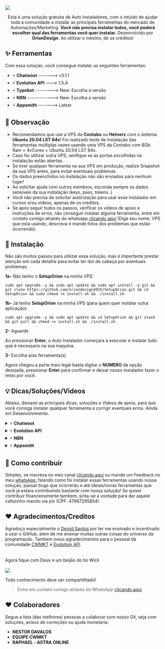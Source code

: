 
<!--<img src="https://github.com/oriondesign2015/SetupOrion/blob/main/src/Capa.png">-->
<img src="https://github.com/oriondesign2015/SetupOrion/assets/139019565/42d53230-53fd-44c2-ac58-8bfcdcd14722">

<!--<br><br>EM MANUTENÇÃO<br>-->
<br>
<p align="center">
  Esta é uma solução gratuita de Auto Instaladores, com o intuido de ajudar toda a comunidade a instalar as principais ferramentas do mercado de Automações/Marketing.
  <b>Você não precisa instalar todos, você poderá escolher qual das ferramentas você quer instalar.</b>
  Desenvolvido por <b>OrionDesign</b>. Ao utilizar o mesmo, de os créditos!
</p>

<!--
<p align="center">
    <a href="https://www.behance.net/oriondesign_oficial"><img src="https://github.com/oriondesign2015/SetupOrion/blob/main/src/behance.png" width="20%" style="margin-right: 150px;"></a>
    <a href="https://wa.me/+5511973052593"><img src="https://github.com/oriondesign2015/SetupOrion/blob/main/src/whatsapp.png" width="20%" style="margin-right: 150px;"></a>
    <a href="https://www.youtube.com/oriondesign_oficial"><img src="https://github.com/oriondesign2015/SetupOrion/blob/main/src/youtube.png" width="20%"></a>
</p>
<br>
-->
## ✨ Ferramentas

Com essa solução, você consegue instalar as seguintes ferramentas:
- ⚡ <b>Chatwoot</b> -------> v3.1.1
- ⚡ <b>Evolution API</b> ---> 1.5.4
- ⚡ <b>Typebot</b> ---------> New: Escolha a versão
- ⚡ <b>N8N</b> -------------> New: Escolha a versão
- ⚡ <b>Appsmith</b> -------> Latest

## 📌 Observação

- Recomendamos que use a VPS da <b>Contabo</b> ou <b>Hetnerz</b> com o sistema <b>Ubuntu 20.04 LST 64x</b>! Foi realizado teste de instalação das ferramentas multiplas vezes usando uma VPS da Contabo com 8Gb Ram + 4vCores + Ubuntu 20.04 LST 64x.
- Caso for utilizar outra VPS, verifique se as portas escolhidas na instalação estão abertas.
- Se tiver qualquer ferramenta na sua VPS em produção, realize Snapshot da sua VPS antes, para evitar eventuais problemas.
- Os dados preenchidos no instalação não são enviados para nenhum lugar!
- Ao solicitar ajuda com outros membros, esconda sempre os dados sensiveis da sua instalação (keys, pass, tokens..)
- Você não precisa de solicitar autorização para usar esse instalador em cursos e/ou videos, apenas de os creditos.
- Se após seguir todos os passos, verificar os videos de apoio e instruções de erros, não conseguir instalar alguma ferramenta, entre em contato comigo através do whatsapp [clicando aqui](https://wa.me/+5511973052593) (Diga seu nome, VPS que esta usando, descreva e mande fotos dos problemas que estão ocorrendo). 

## 💽 Instalação

Não são muitos passos para utilizar essa solução, mas é importante prestar atenção em cada detalhe para evitar ter dor de cabeça por eventuais problemas.

<p><b>1a-</b> Não tenho o <b>SetupOrion</b> na minha VPS:</p>

```
sudo apt upgrade -y && sudo apt update && sudo apt install -y git && git clone https://github.com/oriondesign2015/SetupOrion.git && cd SetupOrion && sudo chmod +x install.sh && ./install.sh
```

<p><b>1b-</b> Já tenho <b>SetupOrion</b> na minha VPS (para quem quer instalar outra aplicação):</p>

```
sudo apt upgrade -y && sudo apt update && cd SetupOrion && git stash && git pull && chmod +x install.sh && ./install.sh
```

<p><b>2-</b> Aguarde</p>
Ao pressionar <b>Enter</b>, o Auto Instalador começara a executar e instalar tudo que é necessario na sua maquina.

<p><b>3-</b> Escolha a/as ferramenta(s)</p>
Agora chegou a parte mais legal basta digitar o <b>NUMERO</b> da opção desejada, pressionar <b>Enter</b> para confirmar e deixar nosso instalador fazer o resto por você.

## 💡 Dicas/Soluções/Videos

Abaixo, deixarei as principais dicas, soluções e Videos de apoio, para que você consiga instalar qualquer ferramenta e corrigir eventuais erros.
Ainda em Desenvolvimento.

<details>
  <summary>⚡ <b>Chatwoot</b></summary>
  <img src="https://github.com/oriondesign2015/SetupOrion/assets/139019565/33efe0e2-12d6-4b19-ab72-7aa0363d9e40">
  <br>

  Este guia se destina para todos aqueles que desejam saber mais sobre como nosso instalador funciona e como utilizar as principais funções do Chatwoot

  <h2>Sobre o guia</h2><br>
  Para não poluir muito esse Git, eu estou deixando abaixo nossa Playlist exclusiva para Dicas e Soluções do Chatwoot, para que você consiga usar 100% do que essa incrivel ferramenta de multiatendimento tem a oferecer.<br><br>
  Link da Playlist:<br>
  👉 <a href="https://www.youtube.com/watch?v=mSDa8rVBoTU&list=PLRu7JPSKqaqDprqdCkhrFs0-HjxWVfiT_" target="_blank">https://www.youtube.com/watch?v=mSDa8rVBoTU&list=PLRu7JPSKqaqDprqdCkhrFs0-HjxWVfiT_</a>
<br>

  <h2>Conteudos da Playlist:</h2>
  <br>
  ✅ Instalando Chatwoot em sua VPS; <a href="https://youtu.be/mSDa8rVBoTU?si=spX0nBFIgP8H_A6r" target="_blank">(ver)</a><br>
  ✅ Personalizando Chatwoot | pt.1/2; <a href="https://youtu.be/_C6R-RQDAQI?si=otCflKJKze9ugtHi" target="_blank">(ver)</a><br>
  ✅ Personalizando Chatwoot | pt.2/2; <a href="https://youtu.be/r0F-bltPb2I?si=ZfKMLGs8LGkqt4Yo" target="_blank">(ver)</a><br>
  ❌ Conectando Whatsapp com Evolution API;<br>
  ❌ Conectando Email;<br>
  ❌ Conectando Site;<br>
  ❌ Criando novos Agentes;<br>
  ❌ Criando novas Empresas;<br>
  ❌ Criando Bots Avançados com Chatwoot + N8N + Evolution API;<br>
  ❌ Criando Bots com Typebot + Evolution + Chatwoot;<br>
  <br>

  <h2>Extras</h2>
  <details>
    <summary>📌 Personalização Chatwoot 1/2</summary>
    <img src="https://github.com/oriondesign2015/SetupOrion/assets/139019565/a3e8fcfb-41a2-452c-8300-4fe6d944a65d">
    <br>
    <b>Imagitipo:</b> (5120 x 1067px):<br>
    • LOGO<br>
    • LOGO_DARK<br>
    <br>
    <b>Isotipo:</b> (2133 x 2133px):<br>
    • LOGO_THUMBNAIL<br>
    <br>
    <b>Nome da empresa:</b><br>
    • INSTALLATION_NAME<br>
    • BRAND_NAME<br>
    <br>
    <b>Termos e politicas de privacidade:</b><br>
    • TERMS_URL<br>
    • PRIVACY_URL<br>
    <br>
    <b>Link do seu site:</b><br>
    • BRAND_URL<br>
    • WIDGET_BRAND_URL<br>
  </details>

  <details>
    <summary>📌 Personalização Chatwoot 2/2</summary>
    <img src="https://github.com/oriondesign2015/SetupOrion/assets/139019565/feb3b3eb-6b5a-4dd2-a833-38cdfeb2b2e1">
    <br>
    Comando para inciar a troca de logos:
    
    cd && cd SetupOrion && git pull && cd extra && chmod +x trocar_logos.sh && ./trocar_logos.sh
    
  Diretório dos SVG:
  
    /home/chatwoot/chatwoot/public/brand-assets/

  Reninciar Chatwoot:
  
    systemctl daemon-reload && systemctl restart chatwoot.target 

  Ferramenta para Converter em SVG Gratuito - Vectorizer:<br>
  • https://vectorizer.com/pt/

  Ferramenta para Converter em SVG Pago - Vector Magic:<br>
  • https://pt.vectormagic.com
    <br>
  </details>
  <hr/>
</details>

<details>
  <summary>⚡ <b>Evolution API</b></summary>
  <img src="https://github.com/oriondesign2015/SetupOrion/assets/139019565/67cfc5cb-cce9-42ea-b893-605fae187dd9">
  <br>

  Este guia se destina para todos aqueles que desejam saber mais sobre como nosso instalador funciona e como utilizar as principais funções da Evolution API

  <h2>Sobre o guia</h2><br>
  Para não poluir muito esse Git, eu estou deixando abaixo nossa Playlist exclusiva para Dicas e Soluções da Evolution API, para que você consiga usar 100% do que essa incrivel API tem a oferecer.<br><br>
  Link da Playlist:<br>
  👉 SEM LINK AINDA<br>
<br>

  <h2>Conteudos da Playlist:</h2>
  ✅ Como executar o SetupOrion;<br>
  ✅ Instalando Evolution API;<br>
  ❌ Conectando-se ao Manager;<br>
  ❌ Criando Instancias com Manager;<br>
  ❌ Configurando Instancias com Manager;<br>
  ❌ Conectando Webhook com Manager;<br>
  ❌ Conectando Chatwoot com Manager;<br>
  ❌ Conectando Typebot com Manager;<br>
  ❌ Conectando-se com Postman;<br>
  ❌ Criando Instancias com Postman;<br>
  ❌ Conectando Webhook com Postman;<br>
  ❌ Conectando Chatwoot com Postman;<br>
  ❌ Conectando Typebot com Postman;<br>
  ❌ Envio de mensagens com Postman;<br>
  ❌ Envio de mensagens para grupos com Postman;<br>
  ❌ Configurações de Perfil com Postman;<br>
  ❌ Entendendo API e usando ela em qualquer lugar;<br>
  <hr/>
</details>

<details>
  <summary>⚡ <b>N8N</b></summary>
  <img src="https://github.com/oriondesign2015/SetupOrion/assets/139019565/284160e6-15ac-4eca-a4cb-51f665a2ea86">
  <br>

  Este guia se destina para todos aqueles que desejam saber mais sobre como nosso instalador funciona e como utilizar as principais funções do N8N

  <h2>Sobre o guia</h2><br>
  Para não poluir muito esse Git, eu estou deixando abaixo nossa Playlist exclusiva para Dicas e Soluções do N8N, para que você consiga usar 100% do que essa incrivel ferramenta tem a oferecer.<br><br>
  Link da Playlist:<br>
  👉 SEM LINK AINDA<br>
<br>

  <h2>Conteudos da Playlist:</h2>
  ✅ Como executar o SetupOrion;<br>
  ❌ Instalando N8N;<br>

  <hr/>
</details>

<details>
  <summary>⚡ <b>Appsmith</b></summary>
  <img src="https://github.com/oriondesign2015/SetupOrion/assets/139019565/8e317067-d0f4-4be8-a8b1-16134e8faed0">
  <br>

  Este guia se destina para todos aqueles que desejam saber mais sobre como nosso instalador funciona e como utilizar as principais funções do Appsmith

  <h2>Sobre o guia</h2><br>
  Para não poluir muito esse Git, eu estou deixando abaixo nossa Playlist exclusiva para Dicas e Soluções do Appsmith, para que você consiga usar 100% do que essa plataforma tem a oferecer.<br><br>
  Link da Playlist:<br>
  👉 SEM LINK AINDA<br>
<br>

  <h2>Conteudos da Playlist:</h2>
  ✅ Como executar o SetupOrion;<br>
  ❌ Instalando Appsmith;<br>

  <hr/>
</details>

## 🚀 Como contribuir

Simples, se inscreva no meu canal [clicando aqui](https://www.youtube.com/oriondesign_oficial) ou mande um Feedback no meu [whatsApp](http://wa.me/+5511973052593), falando como foi instalar essas ferramentas usando nossa solução, passar bugs que ocorrerão e até ideias/novas ferramentas que você já estara contribuindo bastante com nossa solução! Se quiser contribuir financeiramente tambem, sinta-se a vontade para dar aquele cafezinho maroto via pix (CPF: 47967295854)

## ❤️ Agradecimentos/Creditos

Agradoço especialmente o <a href="https://github.com/DeividMs">Deivid Santos</a> por ter me ensinado e incentivado a usar o GitHub, alem de me ensinar muitas outras coisas do universo da programação.
Tambem meus agradecimentos para o pessoal da comunidade <a href="https://github.com/cwmkt">CWMKT</a> e <a href="https://evolution-api.com/opensource-whatsapp-api/">Evolution APi</a>.
<br><br><br>
Agora fique com Deus e um beijão do tio Wick<br><br>
<img src="https://media3.giphy.com/media/QAsBwSjx9zVKoGp9nr/giphy.gif?cid=ecf05e47bfvw8j6yjz5fjhzu9xfs67iew0pa6t1icg3014xv&ep=v1_gifs_trending&rid=giphy.gif&ct=g">

Todo conhecimento deve ser compartilhado!

> Entre em contato comigo através do WhatsApp [clicando aqui](http://wa.me/+5511973052593).

## ❤️ Colaboradores
Segue a lista (das melhores) pessoas a colaborar com nosso Git, seja com soluções, avisos de correções ou ajuda monetaria:
- <b>NESTOR DAVALOS</b>
- <b>EQUIPE CWMKT</b>
- <b>RAPHAEL - ASTRA ONLINE</b>
